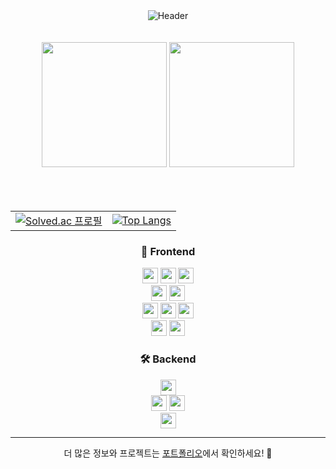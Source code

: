 <div align="center">
  <img src="https://capsule-render.vercel.app/api?type=Soft&color=gradient&height=150&text=Jun's%20GitHub&fontSize=40&animation=fadeIn&fontColor=FFFFFF" alt="Header" />
  <br><br><br>
  <div>
    <img src="https://render.gitanimals.org/lines/backbone94?pet-id=621710787967160673" height="200"/>
    <img src="https://render.gitanimals.org/lines/backbone94?pet-id=621710787967160676" height="200"/>
  </div>
  <br><br><br>
  
  <table>
    <tr>
      <td>
        <a href="https://solved.ac/backbone94">
          <img src="http://mazassumnida.wtf/api/v2/generate_badge?boj=backbone94" alt="Solved.ac 프로필" />
        </a>
      </td>
      <td>
        <a href="https://github-readme-stats.vercel.app/api/top-langs/?username=backbone94&layout=compact&theme=tokyonight">
          <img src="https://github-readme-stats.vercel.app/api/top-langs/?username=backbone94&layout=compact&theme=tokyonight" alt="Top Langs" />
        </a>
      </td>
    </tr>
  </table>

  ### 🎨 Frontend
  <img src="https://img.shields.io/badge/-HTML5-E34F26?logo=html5&logoColor=white&style=for-the-badge" height="25"/> 
  <img src="https://img.shields.io/badge/-CSS3-1572B6?logo=css3&logoColor=white&style=for-the-badge" height="25"/>
  <img src="https://img.shields.io/badge/-TailwindCSS-06B6D4?logo=tailwindcss&logoColor=white&style=for-the-badge" height="25"/><br/>
  <img src="https://img.shields.io/badge/-JavaScript-F7DF1E?logo=javascript&logoColor=black&style=for-the-badge" height="25"/> 
  <img src="https://img.shields.io/badge/-TypeScript-3178C6?logo=typescript&logoColor=white&style=for-the-badge" height="25"/><br/>
  <img src="https://img.shields.io/badge/-React-61DAFB?logo=react&logoColor=white&style=for-the-badge" height="25"/>
  <img src="https://img.shields.io/badge/-React%20Query-FF4154?logo=reactquery&logoColor=white&style=for-the-badge" height="25"/>
  <img src="https://img.shields.io/badge/-Redux-764ABC?logo=redux&logoColor=white&style=for-the-badge" height="25"/><br/>
  <img src="https://img.shields.io/badge/-Angular-DD0031?logo=angular&logoColor=white&style=for-the-badge" height="25"/>
  <img src="https://img.shields.io/badge/-Next.js-white?logo=next.js&logoColor=black&style=for-the-badge" height="25"/>
  
  ### 🛠️ Backend
  <img src="https://img.shields.io/badge/-Node.js-339933?logo=node.js&logoColor=white&style=for-the-badge" height="25"/><br/>
  <img src="https://img.shields.io/badge/-Java-007396?logo=java&logoColor=white&style=for-the-badge" height="25"/> 
  <img src="https://img.shields.io/badge/-Spring%20Boot-6DB33F?logo=spring-boot&logoColor=white&style=for-the-badge" height="25"/><br/>
  <img src="https://img.shields.io/badge/-MySQL-4479A1?logo=mysql&logoColor=white&style=for-the-badge" height="25"/>

  ---

  더 많은 정보와 프로젝트는 [포트폴리오](https://next-portfolio-orcin-nu.vercel.app/)에서 확인하세요! 👋

</div>
